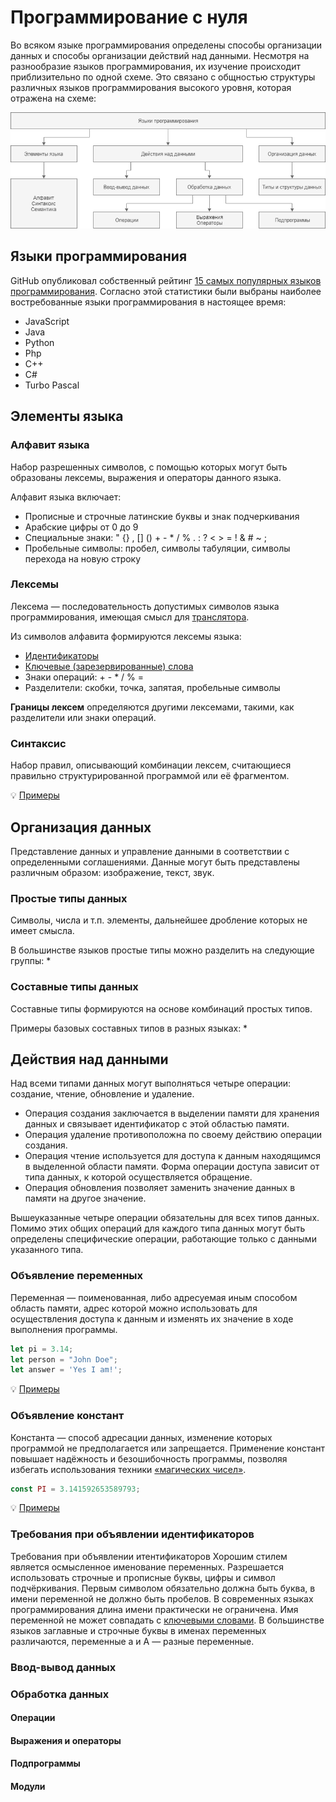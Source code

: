# Программирование с нуля

Во всяком языке программирования определены способы организации данных и способы организации действий над данными. Несмотря на разнообразие языков программирования, их изучение происходит приблизительно по одной схеме. Это связано с общностью структуры различных языков программирования высокого уровня, которая отражена на схеме:

![](/structure.png)

## Языки программирования

GitHub опубликовал собственный рейтинг [15 самых популярных языков программирования](https://octoverse.github.com/projects#languages). Согласно этой статистики были выбраны наиболее востребованные языки программирования в настоящее время:

* JavaScript
* Java
* Python
* Php
* C++
* C#
* Turbo Pascal

## Элементы языка

### Алфавит языка
Набор разрешенных символов, с помощью которых могут быть образованы лексемы, выражения и операторы данного языка.

Алфавит языка включает:
* Прописные и строчные латинские буквы и знак подчеркивания
* Арабские цифры от 0 до 9
* Специальные знаки: " {} , [] () + - * / % . : ? < > = ! & # ~ ;
* Пробельные символы: пробел, символы табуляции, символы перехода на новую cтроку

### Лексемы
Лексема — последовательность допустимых символов языка программирования, имеющая смысл для [транслятора](/dictionary.md#транслятор-англ-translator---переводчик).

Из символов алфавита формируются лексемы языка:
* [Идентификаторы](/dictionary.md#идентификатор)
* [Ключевые (зарезервированные) слова](/dictionary.md#ключевые-слова)
* Знаки операций: + - * / % =
* Разделители: скобки, точка, запятая, пробельные символы

**Границы лексем** определяются другими лексемами, такими, как разделители или знаки операций.

### Синтаксис
Набор правил, описывающий комбинации лексем, считающиеся правильно структурированной программой или её фрагментом.

:bulb: [Примеры](/hello_world.md)

## Организация данных
Представление данных и управление данными в соответствии с определенными соглашениями.
Данные могут быть представлены различным образом: изображение, текст, звук.

### Простые типы данных
Символы, числа и т.п. элементы, дальнейшее дробление которых не имеет смысла.

В большинстве языков простые типы можно разделить на следующие группы:
* 

### Составные типы данных
Составные типы формируются на основе комбинаций простых типов.

Примеры базовых составных типов в разных языках:
* 

## Действия над данными
Над всеми типами данных могут выполняться четыре операции: создание, чтение, обновление и удаление.

* Операция создания заключается в выделении памяти для хранения данных и связывает идентификатор с этой областью памяти.
* Операция удаление противоположна по своему действию операции создания.
* Операция чтение используется для доступа к данным находящимся в выделенной области памяти. Форма операции доступа зависит от типа данных, к которой осуществляется обращение.
* Операция обновления позволяет заменить значение данных в памяти на другое значение.

Вышеуказанные четыре операции обязательны для всех типов данных. Помимо этих общих операций для каждого типа данных могут быть определены специфические операции, работающие только с данными указанного типа.

### Объявление переменных
Переменная — поименованная, либо адресуемая иным способом область памяти, адрес которой можно использовать для осуществления доступа к данным и изменять их значение в ходе выполнения программы.
```js
let pi = 3.14;
let person = "John Doe";
let answer = 'Yes I am!';
```
:bulb: [Примеры](/declaration_vars.md)

### Объявление констант
Константа — способ адресации данных, изменение которых программой не предполагается или запрещается. Применение констант повышает надёжность и безошибочность программы, позволяя избегать использования техники [«магических чисел»](/bad_practices.md#магические-числа).
```js
const PI = 3.141592653589793;
```
:bulb: [Примеры](/declaration_const.md)

### Требования при объявлении идентификаторов

Требования при объявлении итентификаторов
Хорошим стилем является осмысленное именование переменных. Разрешается использовать строчные и прописные буквы, цифры и символ подчёркивания. Первым символом обязательно должна быть буква, в имени переменной не должно быть пробелов. В современных языках программирования длина имени практически не ограничена. Имя переменной не может совпадать с [ключевыми словами](/dictionary.md#%D0%BA%D0%BB%D1%8E%D1%87%D0%B5%D0%B2%D1%8B%D0%B5-%D1%81%D0%BB%D0%BE%D0%B2%D0%B0). В большинстве языков заглавные и строчные буквы в именах переменных различаются, переменные a и A — разные переменные.

### Ввод-вывод данных

### Обработка данных
#### Операции
#### Выражения и операторы
#### Подпрограммы
#### Модули
